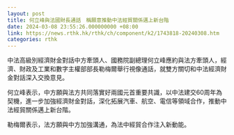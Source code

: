 ```yaml
---
layout: post
title: 何立峰與法國財長通話　稱願意推動中法經貿關係邁上新台階
date: 2024-03-08 23:55:26.000000000 +08:00
link: https://news.rthk.hk/rthk/ch/component/k2/1743818-20240308.htm
categories: rthk
---
```


中法高級別經濟財金對話中方牽頭人、國務院副總理何立峰應約與法方牽頭人，經濟、財政及工業和數字主權部部長勒梅爾舉行視像通話，就雙方關切和中法經濟財金對話深入交換意見。

何立峰表示，中方願與法方共同落實好兩國元首重要共識，以中法建交60周年為契機，進一步加強經濟財金對話，深化拓展汽車、航空、電信等領域合作，推動中法經貿關係邁上新台階。

勒梅爾表示，法方願與中方加強溝通，為法中經貿合作注入新動能。
